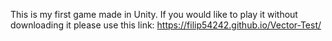 This is my first game made in Unity.
If you would like to play it without downloading it please use this link:
                                    https://filip54242.github.io/Vector-Test/
